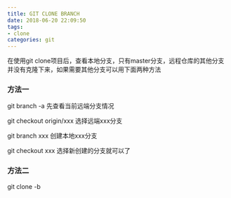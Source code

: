 ```yaml
---
title: GIT CLONE BRANCH
date: 2018-06-20 22:09:50
tags:
- clone
categories: git
---
```


在使用git clone项目后，查看本地分支，只有master分支，远程仓库的其他分支并没有克隆下来，如果需要其他分支可以用下面两种方法
<!-- more -->

### 方法一
git branch -a 先查看当前远端分支情况

git checkout origin/xxx  选择远端xxx分支

git branch xxx  创建本地xxx分支

git checkout xxx  选择新创建的分支就可以了

 

### 方法二
git clone -b <branch-name> <remote>